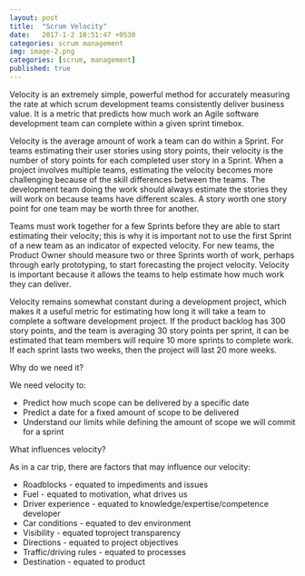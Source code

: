 ```yaml
---
layout: post
title:  "Scrum Velocity"
date:   2017-1-2 10:51:47 +0530
categories: scrum management
img: image-2.png
categories: [scrum, management]
published: true
---
```


Velocity is an extremely simple, powerful method for accurately measuring the rate at which scrum development teams consistently deliver business value. It is a metric that predicts how much work an Agile software development team can complete within a given sprint timebox.

Velocity is the average amount of work a team can do within a Sprint. For teams estimating their user stories using story points, their velocity is the number of story points for each completed user story in a Sprint. When a project involves multiple teams, estimating the velocity becomes more challenging because of the skill differences between the teams. The development team doing the work should always estimate the stories they will work on because teams have different scales. A story worth one story point for one team may be worth three for another.

Teams must work together for a few Sprints before they are able to start estimating their velocity; this is why it is important not to use the first Sprint of a new team as an indicator of expected velocity. For new teams, the Product Owner should measure two or three Sprints worth of work, perhaps through early prototyping, to start forecasting the project velocity. Velocity is important because it allows the teams to help estimate how much work they can deliver.

Velocity remains somewhat constant during a development project, which makes it a useful metric for estimating how long it will take a team to complete a software development project. If the product backlog has 300 story points, and the team is averaging 30 story points per sprint, it can be estimated that team members will require 10 more sprints to complete work. If each sprint lasts two weeks, then the project will last 20 more weeks.

Why do we need it?

We need velocity to:

- Predict how much scope can be delivered by a specific date
- Predict a date for a fixed amount of scope to be delivered
- Understand our limits while defining the amount of scope we will commit for a sprint


What influences velocity?

As in a car trip, there are factors that may influence our velocity:

-   Roadblocks - equated to impediments and issues
-   Fuel - equated to motivation, what drives us
-   Driver experience - equated to knowledge/expertise/competence developer
-   Car conditions - equated to dev environment
-   Visibility - equated toproject transparency
-   Directions - equated to project objectives
-   Traffic/driving rules - equated to processes
-   Destination - equated to product

